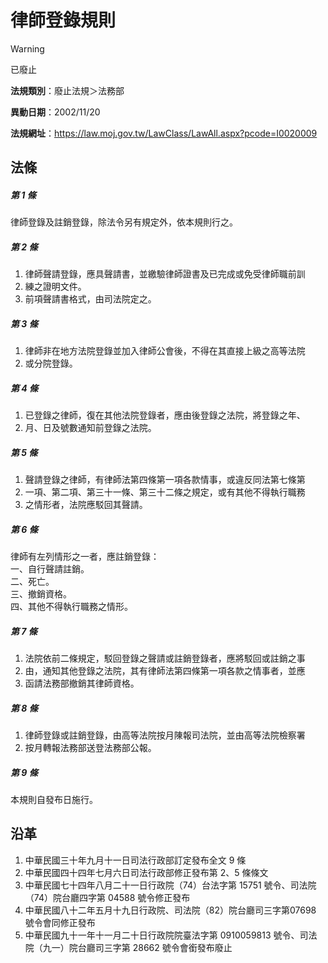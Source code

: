 # 律師登錄規則


> [!WARNING]
> 已廢止


**法規類別**：廢止法規＞法務部

**異動日期**：2002/11/20  

**法規網址**：https://law.moj.gov.tw/LawClass/LawAll.aspx?pcode=I0020009



## 法條
##### 第 1 條
律師登錄及註銷登錄，除法令另有規定外，依本規則行之。

##### 第 2 條
1. 律師聲請登錄，應具聲請書，並繳驗律師證書及已完成或免受律師職前訓
1. 練之證明文件。
1. 前項聲請書格式，由司法院定之。

##### 第 3 條
1. 律師非在地方法院登錄並加入律師公會後，不得在其直接上級之高等法院
1. 或分院登錄。

##### 第 4 條
1. 已登錄之律師，復在其他法院登錄者，應由後登錄之法院，將登錄之年、
1. 月、日及號數通知前登錄之法院。

##### 第 5 條
1. 聲請登錄之律師，有律師法第四條第一項各款情事，或違反同法第七條第
1. 一項、第二項、第三十一條、第三十二條之規定，或有其他不得執行職務
1. 之情形者，法院應駁回其聲請。

##### 第 6 條
律師有左列情形之一者，應註銷登錄：  
一、自行聲請註銷。  
二、死亡。  
三、撤銷資格。  
四、其他不得執行職務之情形。

##### 第 7 條
1. 法院依前二條規定，駁回登錄之聲請或註銷登錄者，應將駁回或註銷之事
1. 由，通知其他登錄之法院，其有律師法第四條第一項各款之情事者，並應
1. 函請法務部撤銷其律師資格。

##### 第 8 條
1. 律師登錄或註銷登錄，由高等法院按月陳報司法院，並由高等法院檢察署
1. 按月轉報法務部送登法務部公報。

##### 第 9 條
本規則自發布日施行。

## 沿革
1. 中華民國三十年九月十一日司法行政部訂定發布全文 9  條
1. 中華民國四十四年七月六日司法行政部修正發布第 2、5 條條文
1. 中華民國七十四年八月二十一日行政院（74）台法字第 15751  號令、司法院（74）院台廳四字第 04588  號令修正發布
1. 中華民國八十二年五月十九日行政院、司法院（82）院台廳司三字第07698 號令會同修正發布
1. 中華民國九十一年十一月二十日行政院院臺法字第 0910059813 號令、司法院（九一）院台廳司三字第 28662  號令會銜發布廢止
